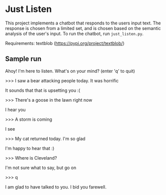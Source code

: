 # Just Listen
This project implements a chatbot that responds to the users input text.
The response is chosen from a limited set, and is chosen based on the semantic
analysis of the user's input. To run the chatbot, run `just_listen.py`.

Requirements: textblob (https://pypi.org/project/textblob/)

## Sample run
Ahoy! I'm here to listen. What's on your mind? (enter 'q' to quit)

\>>> I saw a bear attacking people today. It was horrific

It sounds that that is upsetting you :(

\>>> There's a goose in the lawn right now

I hear you

\>>> A storm is coming

I see

\>>> My cat returned today. I'm so glad

I'm happy to hear that :)

\>>> Where is Cleveland?

I'm not sure what to say, but go on

\>>> q

I am glad to have talked to you. I bid you farewell.